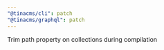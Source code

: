 ```yaml
---
"@tinacms/cli": patch
"@tinacms/graphql": patch
---
```


Trim path property on collections during compilation
